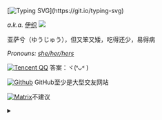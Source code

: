 
[![Typing SVG](http://readme-typing-svg.herokuapp.com?font=Dancing+Script&size=25&color=F760F4&lines=%E6%B3%A5%E5%A5%BD%EF%BC%81%E6%88%91%E7%B4%A0+Naynna;Hey%2CI'm+Naynna;Nice+to+meet+you~)](https://git.io/typing-svg)

<i>a.k.a.</i> [伊织](https://lovelynya.neocities.org/)   <img src="https://media.giphy.com/media/mGcNjsfWAjY5AEZNw6/giphy.gif" width="50">

亚萨兮（ゆうじゅう），但又笨又矮，吃得还少，易得病

<i> Pronouns: [she/her/hers](https://pronoun.is/she) </i>


<!---
我曾努力拼搏，我曾奋发进取，是否为人所知
我追求过梦想，我冲击过辉煌，或成虚无一笑
曾经热爱世界，相信一切美好，只因年少无知
真假光明黑暗，黑白正义邪恶，究竟孰是孰非
黑白本是同源，纠缠纷争不断，本应同为一家
相煎何必太急，前进后退往复，何处是我归属
你的过去无人知晓，你的历史无人证明
--->


[![Tencent QQ](https://img.shields.io/badge/-2316262536-FFC0CB?logo=tencentqq&logoColor=white&style=for-the-badge)](https://qm.qq.com/cgi-bin/qm/qr?k=xfZnhNYoyZUSlceUNqXVe48_ztJKiKnz&noverify=0)  答案：ヾ(❛ᴗ˂ )

[![Github](https://img.shields.io/badge/-Naynna-181717?logo=github&logoColor=white&style=for-the-badge)](https://github.com/Naynna)  GitHub至少是大型交友网站

[![Matrix](https://img.shields.io/badge/-@yuexian:matrix.org-0DBD8B?logo=matrix&logoColor=white&style=for-the-badge)](https://matrix.to/#/@yuexian:matrix.org)不建议

<details>
<summary></summary>
<div align="right">
<i>
 
[![Typing SVG](http://readme-typing-svg.herokuapp.com?font=Dancing+Script&color=EBACF7&lines=I+hate+myself;damn+me)](https://git.io/typing-svg)

<div href="#">
  <img align="right" src="github-metrics.svg" />
</div>
